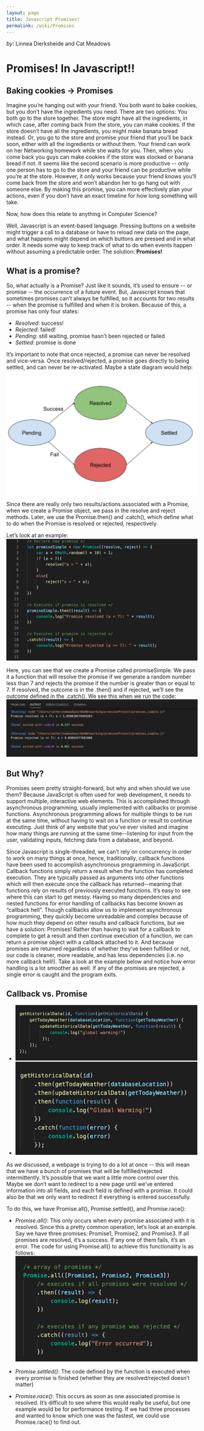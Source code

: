 ```yaml
---
layout: page
title: Javascript Promises!
permalink: /wiki/Promises
---
```


*by:* Linnea Dierksheide and Cat Meadows

# Promises! In Javascript!!

## Baking cookies → Promises

Imagine you’re hanging out with your friend. You both want to bake cookies, but you don’t have the ingredients you need. There are two options: You both go to the store together. The store might have all the ingredients, in which case, after coming back from the store, you can make cookies. If the store doesn’t have all the ingredients, you might make banana bread instead. Or, you go to the store and promise your friend that you’ll be back soon, either with all the ingredients or without them. Your friend can work on her Networking homework while she waits for you. Then, when you come back you guys can make cookies if the store was stocked or banana bread if not. It seems like the second scenario is more productive -- only one person has to go to the store and your friend can be productive while you’re at the store. However, it only works because your friend knows you’ll come back from the store and won’t abandon her to go hang out with someone else. By making this promise, you can more effectively plan your actions, even if you don’t have an exact timeline for how long something will take.

Now, how does this relate to anything in Computer Science? 

Well, Javascript is an event-based language. Pressing buttons on a website might trigger a call to a database or have to reload new data on the page, and what happens might depend on which buttons are pressed and in what order. It needs some way to keep track of what to do when events happen without assuming a predictable order.
The solution: **Promises!**

## What is a promise?
So, what actually is a Promise? Just like it sounds, it’s used to ensure -- or promise -- the occurrence of a future event. But, Javascript knows that sometimes promises can’t always be fulfilled, so it accounts for two results -- when the promise is fulfilled and when it is broken. Because of this, a promise has only four states:
* *Resolved*: success!
* *Rejected*: failed!
* *Pending*: still waiting, promise hasn’t been rejected or failed
* *Settled*: promise is done


It’s important to note that once rejected, a promise can never be resolved and vice-versa. Once resolved/rejected, a promise goes directly to being settled, and can never be re-activated. Maybe a state diagram would help:

![/wiki/Promises/images/StateDiagram.JPG](/wiki/Promises/images/StateDiagram.JPG)

Since there are really only two results/actions associated with a Promise, when we create a Promise object, we pass in the resolve and reject methods. Later, we use the Promise.then() and .catch(), which define what to do when the Promise is resolved or rejected, respectively. 

Let’s look at an example:
![/wiki/Promises/images/PromiseSimple.JPG](/wiki/Promises/images/PromiseSimple.JPG)


Here, you can see that we create a Promise called promiseSimple. We pass it a function that will resolve the promise if we generate a random number less than 7 and rejects the promise if the number is greater than or equal to 7. If resolved, the outcome is in the .then() and if rejected, we’ll see the outcome defined in the .catch(). We see this when we run the code:
![/wiki/Promises/images/PromiseSimpleOutput.JPG](/wiki/Promises/images/PromiseSimpleOutput.JPG)

## But Why? 
Promises seem pretty straight-forward, but why and when should we use them? Because JavaScript is often used for web development, it needs to support multiple, interactive web elements. This is accomplished through asynchronous programming, usually implemented with callbacks or promise functions. Asynchronous programming allows for multiple things to be run at the same time, without having to wait on a function or result to continue executing. Just think of any website that you’ve ever visited and imagine how many things are running at the same time--listening for input from the user, validating inputs, fetching data from a database, and beyond. 
 
Since Javascript is single-threaded, we can’t rely on concurrency in order to work on many things at once, hence, traditionally, callback functions have been used to accomplish asynchronous programming in JavaScript. Callback functions simply return a result when the function has completed execution. They are typically passed as arguments into other functions which will then execute once the callback has returned--meaning that functions rely on results of previously executed functions. It’s easy to see where this can start to get messy. Having so many dependencies and nested functions for error handling of callbacks has become known as “callback hell”. Though callbacks allow us to implement asynchronous programming, they quickly become unreadable and complex because of how much they depend on other results and callback functions, but we have a solution: Promises! Rather than having to wait for a callback to complete to get a result and then continue execution of a function, we can return a promise object with a callback attached to it. And because promises are returned regardless of whether they’ve been fulfilled or not, our code is cleaner, more readable, and has less dependencies (i.e. no more callback hell!). Take a look at the example below and notice how error handling is a lot smoother as well. If any of the promises are rejected, a single error is caught and the program exits. 

## Callback vs. Promise
<ul id="slider">
    <li><img src="/wiki/Promises/images/Callbacks.JPG"></li>
    <li><img src="/wiki/Promises/images/PromiseBetter.JPG"></li>
</ul>
  
As we discussed, a webpage is trying to do a lot at once -- this will mean that we have a bunch of promises that will be fulfilled/rejected intermittently. It’s possible that we want a little more control over this. Maybe we don’t want to redirect to a new page until we’ve entered information into all fields, and each field is defined with a promise. It could also be that we only want to redirect if everything is entered successfully. 

To do this, we have Promise.all(), Promise.settled(), and Promise.race():
* *Promise.all()*: This only occurs when every promise associated with it is resolved. 
Since this a pretty common operation, let’s look at an example. Say we have three promises: Promise1, Promise2, and Promise3. If all promises are resolved, it’s a success. If any one of them fails, it’s an error. The code for using Promise.all() to achieve this functionality is as follows: 
![/wiki/Promises/images/PromiseAll.JPG](/wiki/Promises/images/PromiseAll.JPG)

* *Promise.settled()*: The code defined by the function is executed when every promise is finished (whether they are resolved/rejected doesn’t matter) 
* *Promise.race()*: This occurs as soon as one associated promise is resolved. 
It’s difficult to see where this would really be useful, but one example would be for performance testing. If we had three processes and wanted to know which one was the fastest, we could use Promise.race() to find out. 



  
  










